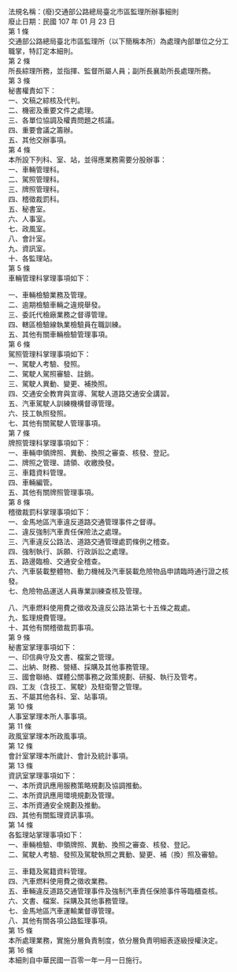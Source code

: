 法規名稱：(廢)交通部公路總局臺北市區監理所辦事細則  
廢止日期：民國 107 年 01 月 23 日  
第 1 條  
交通部公路總局臺北市區監理所（以下簡稱本所）為處理內部單位之分工  
職掌，特訂定本細則。  
第 2 條  
所長綜理所務，並指揮、監督所屬人員；副所長襄助所長處理所務。  
第 3 條  
秘書權責如下：  
一、文稿之綜核及代判。  
二、機密及重要文件之處理。  
三、各單位協調及權責問題之核議。  
四、重要會議之籌辦。  
五、其他交辦事項。  
第 4 條  
本所設下列科、室、站，並得應業務需要分股辦事：  
一、車輛管理科。  
二、駕照管理科。  
三、牌照管理科。  
四、稽徵裁罰科。  
五、秘書室。  
六、人事室。  
七、政風室。  
八、會計室。  
九、資訊室。  
十、各監理站。  
第 5 條  
車輛管理科掌理事項如下：  


一、車輛檢驗業務及管理。  
二、逾期檢驗車輛之違規舉發。  
三、委託代檢廠業務之督導管理。  
四、轄區檢驗線執業檢驗員在職訓練。  
五、其他有關車輛檢驗管理事項。  
第 6 條  
駕照管理科掌理事項如下：  
一、駕駛人考驗、發照。  
二、駕駛人駕照審驗、註銷。  
三、駕駛人異動、變更、補換照。  
四、交通安全教育與宣導、駕駛人道路交通安全講習。  
五、汽車駕駛人訓練機構督導管理。  
六、技工執照發照。  
七、其他有關駕駛人管理事項。  
第 7 條  
牌照管理科掌理事項如下：  
一、車輛申領牌照、異動、換照之審查、核發、登記。  
二、牌照之管理、請領、收繳換發。  
三、車籍資料管理。  
四、車輛編管。  
五、其他有關牌照管理事項。  
第 8 條  
稽徵裁罰科掌理事項如下：  
一、金馬地區汽車違反道路交通管理事件之督導。  
二、違反強制汽車責任保險法之處理。  
三、汽車違反公路法、道路交通管理處罰條例之稽查。  
四、強制執行、訴願、行政訴訟之處理。  
五、路邊臨檢、交通安全稽查。  
六、汽車裝載整體物、動力機械及汽車裝載危險物品申請臨時通行證之核  
發。  
七、危險物品運送人員專業訓練查核及管理。  


八、汽車燃料使用費之徵收及違反公路法第七十五條之裁處。  
九、監理規費管理。  
十、其他有關稽徵裁罰事項。  
第 9 條  
秘書室掌理事項如下：  
一、印信典守及文書、檔案之管理。  
二、出納、財務、營繕、採購及其他事務管理。  
三、國會聯絡、媒體公關事務之政策規劃、研擬、執行及管考。  
四、工友（含技工、駕駛）及駐衛警之管理。  
五、不屬其他各科、室、站事項。  
第 10 條  
人事室掌理本所人事事項。  
第 11 條  
政風室掌理本所政風事項。  
第 12 條  
會計室掌理本所歲計、會計及統計事項。  
第 13 條  
資訊室掌理事項如下：  
一、本所資訊應用服務策略規劃及協調推動。  
二、本所資訊應用環境規劃及管理。  
三、本所資通安全規劃及推動。  
四、其他有關監理資訊事項。  
第 14 條  
各監理站掌理事項如下：  
一、車輛檢驗、申領牌照、異動、換照之審查、核發、登記。  
二、駕駛人考驗、發照及駕駛執照之異動、變更、補（換）照及審驗。  


三、車籍及駕籍資料管理。  
四、汽車燃料使用費之徵收業務。  
五、車輛違反道路交通管理事件及強制汽車責任保險事件等臨櫃查核。  
六、文書、檔案、採購及其他事務管理。  
七、金馬地區汽車運輸業督導管理。  
八、其他有關各項公路監理事項。  
第 15 條  
本所處理業務，實施分層負責制度，依分層負責明細表逐級授權決定。  
第 16 條  
本細則自中華民國一百零一年一月一日施行。  


